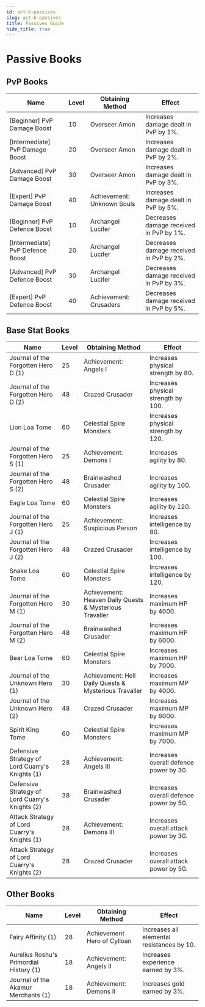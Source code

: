 ```yaml
---
id: act-6-passives
slug: act-6-passives
title: Passives Guide
hide_title: true
---
```


# Passive Books

## PvP Books

| Name | Level | Obtaining Method  | Effect |
| --- | --- | --- | --- |
| [Beginner] PvP Damage Boost | 10 | Overseer Amon | Increases damage dealt in PvP by 1%.|
| [Intermediate] PvP Damage Boost | 20 | Overseer Amon | Increases damage dealt in PvP by 2%.|
| [Advanced] PvP Damage Boost | 30 | Overseer Amon | Increases damage dealt in PvP by 3%.|
| [Expert] PvP Damage Boost | 40 | Achievement: Unknown Souls | Increases damage dealt in PvP by 5%.|
| [Beginner] PvP Defence Boost | 10 | Archangel Lucifer | Decreases damage received in PvP by 1%.|
| [Intermediate] PvP Defence Boost | 20 | Archangel Lucifer | Decreases damage received in PvP by 2%.|
| [Advanced] PvP Defence Boost | 30 | Archangel Lucifer | Decreases damage received in PvP by 3%.|
| [Expert] PvP Defence Boost | 40 | Achievement: Crusaders | Decreases damage received in PvP by 5%.|

## Base Stat Books

| Name | Level | Obtaining Method | Effect |
| --- | --- | --- | --- |
| Journal of the Forgotten Hero D (1) | 25 | Achievement: Angels I | Increases physical strength by 80. |
| Journal of the Forgotten Hero D (2) | 48 | Crazed Crusader | Increases physical strength by 100. |
| Lion Loa Tome | 60 | Celestial Spire Monsters | Increases physical strength by 120. |
| Journal of the Forgotten Hero S (1) | 25 | Achievement: Demons I | Increases agility by 80. |
| Journal of the Forgotten Hero S (2) | 48 | Brainwashed Crusader | Increases agility by 100. |
| Eagle Loa Tome | 60 | Celestial Spire Monsters | Increases agility by 120. |
| Journal of the Forgotten Hero J (1) | 25 | Achievement: Suspicious Person | Increases intelligence by 80. |
| Journal of the Forgotten Hero J (2) | 48 | Crazed Crusader | Increases intelligence by 100. |
| Snake Loa Tome | 60 | Celestial Spire Monsters | Increases intelligence by 120. |
| Journal of the Forgotten Hero M (1) | 30 | Achievement: Heaven Daily Quests & Mysterious Travaller | Increases maximum HP by 4000. |
| Journal of the Forgotten Hero M (2) | 48 | Brainwashed Crusader | Increases maximum HP by 6000. |
| Bear Loa Tome | 60 | Celestial Spire Monsters | Increases maximum HP by 7000. |
| Journal of the Unknown Hero (1) | 30 | Achievement: Hell Daily Quests & Mysterious Travaller | Increases maximum MP by 4000. |
| Journal of the Unknown Hero (2) | 48 | Crazed Crusader | Increases maximum MP by 6000. |
| Spirit King Tome | 60 | Celestial Spire Monsters | Increases maximum MP by 7000. |
| Defensive Strategy of Lord Cuarry's Knights (1) | 28 | Achievement: Angels III | Increases overall defence power by 30. |
| Defensive Strategy of Lord Cuarry's Knights (2) | 38 | Brainwashed Crusader | Increases overall defence power by 50. |
| Attack Strategy of Lord Cuarry's Knights (1) | 28 | Achievement: Demons III | Increases overall attack power by 30. |
| Attack Strategy of Lord Cuarry's Knights (2) | 28 | Crazed Crusader | Increases overall attack power by 50. |

## Other Books

| Name  | Level | Obtaining Method | Effect |
| --- | --- | --- | --- |
| Fairy Affinity (1) | 28 | Achievement Hero of Cylloan | Increases all elemental resistances by 10.|
| Aurelius Roshu's Primordial History (1) | 18 | Achievement: Angels II | Increases experience earned by 3%.|
| Journal of the Akamur Merchants (1) | 18 | Achievement: Demons II | Increases gold earned by 3%.|

